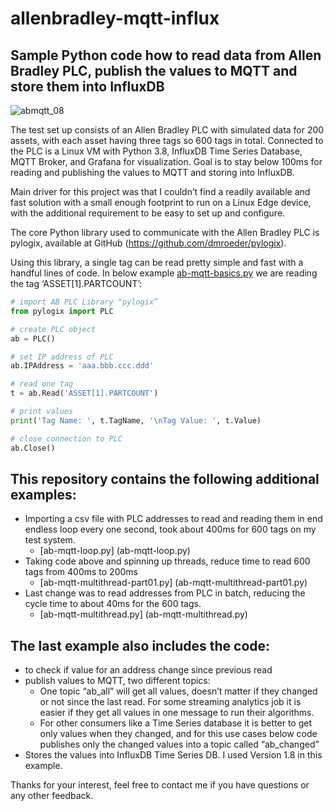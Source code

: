 # allenbradley-mqtt-influx

## Sample Python code how to read data from Allen Bradley PLC, publish the values to MQTT and store them into InfluxDB

![abmqtt_08](https://user-images.githubusercontent.com/53979638/112776061-a1978080-900c-11eb-9d58-5e8f876dc9ca.png)

The test set up consists of an Allen Bradley PLC with simulated data for 200 assets, with each asset having three tags so 600 tags in total. Connected to the PLC is a Linux VM with Python 3.8, InfluxDB Time Series Database, MQTT Broker, and Grafana for visualization. Goal is to stay below 100ms for reading and publishing the values to MQTT and storing into InfluxDB.

Main driver for this project was that I couldn’t find a readily available and fast solution with a small enough footprint to run on a Linux Edge device, with the additional requirement to be easy to set up and configure.

The core Python library used to communicate with the Allen Bradley PLC is pylogix, available at GitHub (https://github.com/dmroeder/pylogix). 

Using this library, a single tag can be read pretty simple and fast with a handful lines of code. In below example [ab-mqtt-basics.py](ab-mqtt-basics.py) we are reading the tag ‘ASSET[1].PARTCOUNT’:

```python
# import AB PLC Library "pylogix”
from pylogix import PLC

# create PLC object
ab = PLC()

# set IP address of PLC
ab.IPAddress = 'aaa.bbb.ccc.ddd'

# read one tag
t = ab.Read('ASSET[1].PARTCOUNT')

# print values
print('Tag Name: ', t.TagName, '\nTag Value: ', t.Value)

# close connection to PLC
ab.Close()
```

## This repository contains the following additional examples:

* Importing a csv file with PLC addresses to read and reading them in end endless loop every one second, took about 400ms for 600 tags on my test system.
  * [ab-mqtt-loop.py] (ab-mqtt-loop.py) 
* Taking code above and spinning up threads, reduce time to read 600 tags from 400ms to 200ms
  * [ab-mqtt-multithread-part01.py] (ab-mqtt-multithread-part01.py) 
* Last change was to read addresses from PLC in batch, reducing the cycle time to about 40ms for the 600 tags.
  * [ab-mqtt-multithread.py] (ab-mqtt-multithread.py)

## The last example also includes the code:

* to check if value for an address change since previous read
* publish values to MQTT, two different topics:
  * One topic “ab_all” will get all values, doesn’t matter if they changed or not since the last read. For some streaming analytics job it is easier if they get all values in one message to run their algorithms.
  * For other consumers like a Time Series database it is better to get only values when they changed, and for this use cases below code publishes only the changed values into a topic called “ab_changed”
* Stores the values into InfluxDB Time Series DB. I used Version 1.8 in this example.  

Thanks for your interest, feel free to contact me if you have questions or any other feedback.

